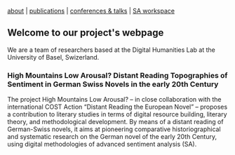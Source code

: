 [about](about.Rmd)  |  [publications](publications.md)  |  [conferences & talks](conf_talks.md)  |  [SA workspace](sa_coding.md)

## Welcome to our project's webpage

We are a team of researchers based at the Digital Humanities Lab at the University of Basel, Swizerland.

### High Mountains Low Arousal? Distant Reading Topographies of Sentiment in German Swiss Novels in the early 20th Century

The project High Mountains Low Arousal? – in close collaboration with the international COST Action “Distant Reading the European Novel” – proposes a contribution to literary studies in terms of digital resource building, literary theory, and methodological development. By means of a distant reading of German-Swiss novels, it aims at pioneering comparative historiographical and systematic research on the German novel of the early 20th Century, using digital methodologies of advanced sentiment analysis (SA).
